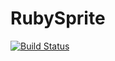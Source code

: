 # RubySprite #

[![Build Status](https://secure.travis-ci.org/Port3M5/RubySprite.png)](http://travis-ci.org/Port3M5]/RubySprite])
